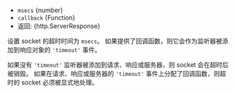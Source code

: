 <!-- YAML
added: v0.9.12
-->

* `msecs` {number}
* `callback` {Function}
* 返回: {http.ServerResponse}

设置 socket 的超时时间为 `msecs`。
如果提供了回调函数，则它会作为监听器被添加到响应对象的 `'timeout'` 事件。

如果没有 `'timeout'` 监听器被添加到请求、响应或服务器，则 socket 会在超时后被销毁。
如果在请求、响应或服务器的 `'timeout'` 事件上分配了回调函数，则超时的 socket 必须被显式地处理。


